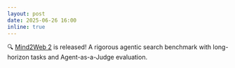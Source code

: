 ```yaml
---
layout: post
date: 2025-06-26 16:00
inline: true
---
```


🔍 [Mind2Web 2](https://osu-nlp-group.github.io/Mind2Web-2/) is released! A rigorous agentic search benchmark with long-horizon tasks and Agent-as-a-Judge evaluation.